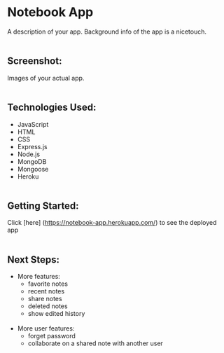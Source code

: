 # **Notebook App**

A description of your app. Background info of the app is a nicetouch.
<br><br>

## Screenshot:
Images of your actual app.
<br><br>

## Technologies Used:
* JavaScript
* HTML
* CSS
* Express.js
* Node.js
* MongoDB
* Mongoose
* Heroku
<br><br>

## Getting Started: 
Click [here] (https://notebook-app.herokuapp.com/) to see the deployed app
<br><br>

## Next Steps:
* More features: 
  * favorite notes
  * recent notes
  * share notes
  * deleted notes
  * show edited history 
  <br><br>
 * More user features: 
   * forget password
   * collaborate on a shared note with another user
   
